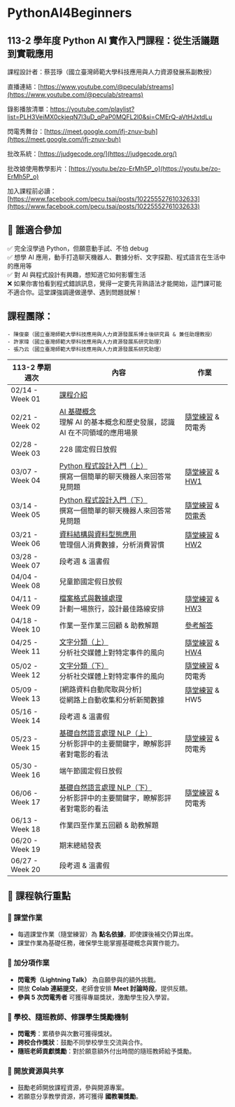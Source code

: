 # PythonAI4Beginners
## 113-2 學年度 Python AI 實作入門課程：從生活議題到實戰應用

課程設計者：蔡芸琤（國立臺灣師範大學科技應用與人力資源發展系副教授）

直播連結：[https://www.youtube.com/@peculab/streams](https://www.youtube.com/@peculab/streams)

錄影播放清單：https://youtube.com/playlist?list=PLH3VeiMX0ckjeqN7l3uD_qPaP0MQFL2l0&si=CMErQ-aVtHJxtdLu

閃電秀舞台：[https://meet.google.com/ifj-znuv-buh](https://meet.google.com/ifj-znuv-buh)

批改系統：[https://judgecode.org/](https://judgecode.org/)

批改娘使用教學影片：[https://youtu.be/zo-ErMh5P_o](https://youtu.be/zo-ErMh5P_o)

加入課程前必讀：[https://www.facebook.com/pecu.tsai/posts/10225552761032633](https://www.facebook.com/pecu.tsai/posts/10225552761032633)

## 📌 誰適合參加

✅ 完全沒學過 Python，但願意動手試、不怕 debug  
✅ 想學 AI 應用，動手打造聊天機器人、數據分析、文字探勘、程式語言在生活中的應用等  
✅ 對 AI 與程式設計有興趣，想知道它如何影響生活  
❌ 如果你害怕看到程式錯誤訊息，覺得一定要先背熟語法才能開始，這門課可能不適合你。這堂課強調邊做邊學、遇到問題就解！

## 課程團隊：

    - 陳俊豪（國立臺灣師範大學科技應用與人力資源發展系博士後研究員 & 兼任助理教授）
    - 許家瑋（國立臺灣師範大學科技應用與人力資源發展系研究助理）
    - 張乃云（國立臺灣師範大學科技應用與人力資源發展系研究助理）

| 113-2 學期週次 | 內容 | 作業 |
|------|------|----------|
| 02/14 - Week 01 | [課程介紹](https://docs.google.com/presentation/d/11a1IjFFdCylP4ykbIGqfJSP7qiX6MS6sqLd45FLj3U0/edit?usp=sharing)                | |
| 02/21 - Week 02 | [AI 基礎概念](https://github.com/peculab/PythonAI4Beginners/blob/main/%E7%AC%AC%E4%BA%8C%E9%80%B1_AI_%E5%9F%BA%E7%A4%8E%E6%A6%82%E5%BF%B5.ipynb)<br>理解 AI 的基本概念和歷史發展，認識 AI 在不同領域的應用場景 | [隨堂練習](https://youtu.be/olTg5hmXhIY) & 閃電秀 |
| 02/28 - Week 03 | 228 國定假日放假 | |
| 03/07 - Week 04 | [Python 程式設計入門（上）](https://colab.research.google.com/drive/1UUEQID7XEqxvJg7k3ASlqMxn5lTDfNIo?usp=sharing)<br>撰寫一個簡單的聊天機器人來回答常見問題    | [隨堂練習](https://youtu.be/hjzMUKCGjG0) & [HW1](https://judgecode.org/problem/0/11111) |
| 03/14 - Week 05 | [Python 程式設計入門（下）](https://colab.research.google.com/drive/1k1QHGqlsep5c-MgMkE7bNVVfu7Sw_FhJ?usp=sharing)<br>撰寫一個簡單的聊天機器人來回答常見問題    | [隨堂練習](https://youtu.be/Vpt8JccCYxA) & [閃電秀](https://forms.gle/51KtuqptbhSiduWq7) |
| 03/21 - Week 06 | [資料結構與資料型態應用](https://colab.research.google.com/drive/1zmTLDbypW7w2cQYHyRU6FN0VzCjR0oE7?usp=sharing)<br>管理個人消費數據，分析消費習慣       | [隨堂練習](https://youtu.be/dEeSCS7fwsg) & [HW2](https://judgecode.org/problem/0/11112) |
| 03/28 - Week 07 | 段考週 & 溫書假 |  |
| 04/04 - Week 08 | 兒童節國定假日放假 | |
| 04/11 - Week 09 | [檔案格式與數據處理](https://colab.research.google.com/drive/1WTmDL9cpPSr-TenU63xErK9NqeWioE56?usp=sharing)<br>計劃一場旅行，設計最佳路線安排           | [隨堂練習](https://youtu.be/829HGVelM04?si=Z0mGbvAHaZXtgGg_) & [HW3](https://judgecode.org/problem/0/11113) |
| 04/18 - Week 10 | 作業一至作業三回顧 & 助教解題 | [參考解答](https://github.com/peculab/PythonAI4Beginners/tree/main/113-2%E4%BD%9C%E6%A5%AD%E5%8F%83%E8%80%83%E8%A7%A3%E7%AD%94) |
| 04/25 - Week 11 | [文字分類（上）](https://github.com/peculab/PythonAI4Beginners/blob/main/%E7%AC%AC%E5%8D%81%E4%B8%89%E9%80%B1_%E6%96%87%E5%AD%97%E5%88%86%E9%A1%9E_Part1.ipynb)<br>分析社交媒體上對特定事件的風向               | [隨堂練習](https://colab.research.google.com/drive/1d3lYzDGe5dgmYDVO1D91nwJtr4l6yhKp?usp=sharing) & [HW4](https://judgecode.org/problem/0/10007) |
| 05/02 - Week 12 | [文字分類（下）](https://github.com/peculab/PythonAI4Beginners/blob/main/%E7%AC%AC%E5%8D%81%E5%9B%9B%E9%80%B1_%E6%96%87%E5%AD%97%E5%88%86%E9%A1%9E_Part2.ipynb)<br>分析社交媒體上對特定事件的風向               | [隨堂練習](https://colab.research.google.com/drive/1xdFOxPmTTeqrTdHrgdcB88eSMXy90WdK?usp=sharing) & 閃電秀 |
| 05/09 - Week 13 | [網路資料自動爬取與分析]<br>從網路上自動收集和分析新聞數據      | [隨堂練習](https://colab.research.google.com/drive/1wJYGTNbtVSwrBqCM8su8jBAbq8J255FL?usp=sharing) & HW5 |
| 05/16 - Week 14 | 段考週 & 溫書假 |  |
| 05/23 - Week 15 | [基礎自然語言處理 NLP（上）](https://github.com/peculab/PythonAI4Beginners/blob/main/%E7%AC%AC%E5%8D%81%E5%85%AD%E9%80%B1_%E5%9F%BA%E7%A4%8E%E8%87%AA%E7%84%B6%E8%AA%9E%E8%A8%80%E8%99%95%E7%90%86_NLP_Part1.ipynb)<br>分析影評中的主要關鍵字，瞭解影評者對電影的看法   | [隨堂練習](https://colab.research.google.com/drive/1QWFtIakqPbNu_x1JukkbdW7FKotQoBk3?usp=sharing) & 閃電秀 |
| 05/30 - Week 16 | 端午節國定假日放假 |  |
| 06/06 - Week 17 | [基礎自然語言處理 NLP（下）](https://github.com/peculab/PythonAI4Beginners/blob/main/%E7%AC%AC%E5%8D%81%E4%B8%83%E9%80%B1_%E5%9F%BA%E7%A4%8E%E8%87%AA%E7%84%B6%E8%AA%9E%E8%A8%80%E8%99%95%E7%90%86_NLP_Part2.ipynb)<br>分析影評中的主要關鍵字，瞭解影評者對電影的看法   | [隨堂練習](https://colab.research.google.com/drive/1APILsek94crEm2yvU4Mj426wDXi6YJY2?usp=sharing) & 閃電秀 |
| 06/13 - Week 18 | 作業四至作業五回顧 & 助教解題 | |
| 06/20 - Week 19 | 期末總結發表 | |
| 06/27 - Week 20 | 段考週 & 溫書假 | |

## 📌 課程執行重點

### 🔹 課堂作業
- 每週課堂作業（隨堂練習）為 **點名依據**，即使課後補交仍算出席。
- 課堂作業為基礎任務，確保學生能掌握基礎概念與實作能力。

### 🔹 加分項作業
- **閃電秀（Lightning Talk）** 為自願參與的額外挑戰。
- 開放 **Colab 連結提交**，老師會安排 **Meet 討論時段**，提供反饋。
- **參與 5 次閃電秀者** 可獲得專屬獎狀，激勵學生投入學習。

### 🔹 學校、隨班教師、修課學生獎勵機制
- **閃電秀**：累積參與次數可獲得獎狀。
- **跨校合作獎狀**：鼓勵不同學校學生交流與合作。
- **隨班老師貢獻獎勵**：對於願意額外付出時間的隨班教師給予獎勵。

### 🔹 開放資源與共享
- 鼓勵老師開放課程資源，參與開源專案。
- 若願意分享教學資源，將可獲得 **國教署獎勵**。
